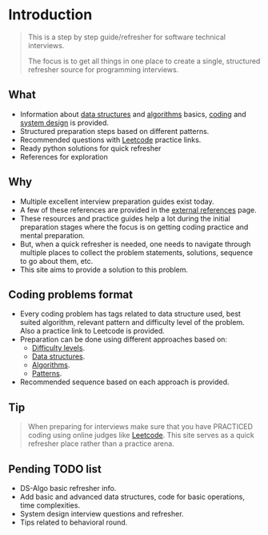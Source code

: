 # Introduction

> This is a step by step guide/refresher for software technical interviews.
>
> The focus is to get all things in one place to create a single, structured refresher source for programming interviews.

## What

- Information about [data structures](data-structures.md) and [algorithms](algorithms.md) basics, [coding](coding.md) and [system design](system-design.md) is provided.
- Structured preparation steps based on different patterns.
- Recommended questions with [Leetcode](https://leetcode.com/) practice links.
- Ready python solutions for quick refresher
- References for exploration

## Why

- Multiple excellent interview preparation guides exist today.
- A few of these references are provided in the [external references](external.md) page.
- These resources and practice guides help a lot during the initial preparation stages where the focus is on getting coding practice and mental preparation.
- But, when a quick refresher is needed, one needs to navigate through multiple places to collect the problem statements, solutions, sequence to go about them, etc.
- This site aims to provide a solution to this problem.

## Coding problems format

- Every coding problem has tags related to data structure used, best suited algorithm, relevant pattern and difficulty level of the problem. Also a practice link to Leetcode is provided.
- Preparation can be done using different approaches based on:
  - [Difficulty levels](coding.md#difficulty-levels).
  - [Data structures](coding.md#data-structures).
  - [Algorithms](coding.md#algorithms).
  - [Patterns](coding.md#patterns).
- Recommended sequence based on each approach is provided.

## Tip

> When preparing for interviews make sure that you have PRACTICED coding using online judges like [Leetcode](https://leetcode.com/).
> This site serves as a quick refresher place rather than a practice arena.

## Pending TODO list

- DS-Algo basic refresher info.
- Add basic and advanced data structures, code for basic operations, time complexities.
- System design interview questions and refresher.
- Tips related to behavioral round.
